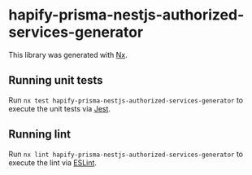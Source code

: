 # hapify-prisma-nestjs-authorized-services-generator

This library was generated with [Nx](https://nx.dev).

## Running unit tests

Run `nx test hapify-prisma-nestjs-authorized-services-generator` to execute the
unit tests via [Jest](https://jestjs.io).

## Running lint

Run `nx lint hapify-prisma-nestjs-authorized-services-generator` to execute the
lint via [ESLint](https://eslint.org/).
